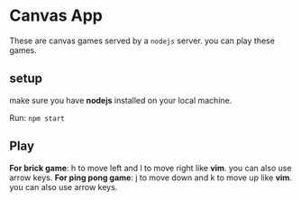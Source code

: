 # Canvas App

These are canvas games served by a `nodejs` server. you can play these games.

## setup

make sure you have **nodejs** installed on your local machine.

Run: `npm start`

## Play

**For brick game**: h to move left and l to move right like **vim**. you can also use arrow keys.
**For ping pong game**: j to move down and k to move up like **vim**. you can also use arrow keys.
